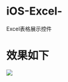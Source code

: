 # iOS-Excel-
Excel表格展示控件
# 效果如下

![](https://github.com/Mephsito23/iOS-Excel-/blob/master/1111.gif)
